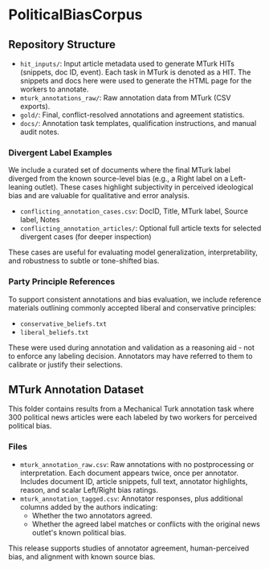 # PoliticalBiasCorpus

## Repository Structure

- `hit_inputs/`: Input article metadata used to generate MTurk HITs (snippets, doc ID, event). Each task in MTurk is denoted as a HIT. The snippets and docs here were used to generate the HTML page for the workers to annotate.
- `mturk_annotations_raw/`: Raw annotation data from MTurk (CSV exports).
- `gold/`: Final, conflict-resolved annotations and agreement statistics.
- `docs/`: Annotation task templates, qualification instructions, and manual audit notes.

### Divergent Label Examples

We include a curated set of documents where the final MTurk label diverged from the known source-level bias (e.g., a Right label on a Left-leaning outlet). These cases highlight subjectivity in perceived ideological bias and are valuable for qualitative and error analysis.

- `conflicting_annotation_cases.csv`: DocID, Title, MTurk label, Source label, Notes
- `conflicting_annotation_articles/`: Optional full article texts for selected divergent cases (for deeper inspection)

These cases are useful for evaluating model generalization, interpretability, and robustness to subtle or tone-shifted bias.


### Party Principle References

To support consistent annotations and bias evaluation, we include reference materials outlining commonly accepted liberal and conservative principles:

- `conservative_beliefs.txt`
- `liberal_beliefs.txt`

These were used during annotation and validation as a reasoning aid - not to enforce any labeling decision. Annotators may have referred to them to calibrate or justify their selections.



## MTurk Annotation Dataset

This folder contains results from a Mechanical Turk annotation task where 300 political news articles were each labeled by two workers for perceived political bias.

### Files

- `mturk_annotation_raw.csv`: Raw annotations with no postprocessing or interpretation. Each document appears twice, once per annotator. Includes document ID, article snippets, full text, annotator highlights, reason, and scalar Left/Right bias ratings.
- `mturk_annotation_tagged.csv`: Annotator responses, plus additional columns added by the authors indicating:
  - Whether the two annotators agreed.
  - Whether the agreed label matches or conflicts with the original news outlet's known political bias.

This release supports studies of annotator agreement, human-perceived bias, and alignment with known source bias.
